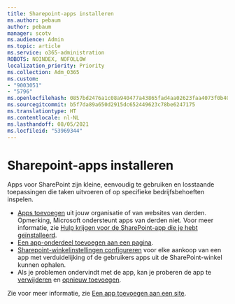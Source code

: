 ```yaml
---
title: Sharepoint-apps installeren
ms.author: pebaum
author: pebaum
manager: scotv
ms.audience: Admin
ms.topic: article
ms.service: o365-administration
ROBOTS: NOINDEX, NOFOLLOW
localization_priority: Priority
ms.collection: Adm_O365
ms.custom:
- "9003051"
- "5796"
ms.openlocfilehash: 0857bd2476a1c08a940477a43865fad4aa02623faa4073f0b40f8ca5ecaed0e1
ms.sourcegitcommit: b5f7da89a650d2915dc652449623c78be6247175
ms.translationtype: HT
ms.contentlocale: nl-NL
ms.lasthandoff: 08/05/2021
ms.locfileid: "53969344"
---
```

# <a name="install-sharepoint-apps"></a>Sharepoint-apps installeren

Apps voor SharePoint zijn kleine, eenvoudig te gebruiken en losstaande toepassingen die taken uitvoeren of op specifieke bedrijfsbehoeften inspelen.

- [Apps toevoegen](https://support.microsoft.com/office/ef9c0dbd-7fe1-4715-a1b0-fe3bc81317cb) uit jouw organisatie of van websites van derden. Opmerking, Microsoft ondersteunt apps van derden niet. Voor meer informatie, zie [Hulp krijgen voor de SharePoint-app die je hebt geïnstalleerd](https://support.office.com/article/get-help-for-a-sharepoint-app-you-installed-fd98af7f-6af0-4573-8360-8f5631c6ab21).
-   [Een app-onderdeel toevoegen aan een pagina](https://support.microsoft.com/office/6f06c0b7-44b8-4c69-b4ad-85197eee8d78).
-   [Sharepoint-winkelinstellingen configureren](https://docs.microsoft.com/sharepoint/configure-sharepoint-store-settings) voor elke aankoop van een app met verduidelijking of de gebruikers apps uit de SharePoint-winkel kunnen ophalen.
-   Als je problemen ondervindt met de app, kan je proberen de app te [verwijderen](https://support.microsoft.com/office/03198d1b-c33b-498d-9469-af641a587d6c) en [opnieuw toevoegen](https://support.microsoft.com/office/ef9c0dbd-7fe1-4715-a1b0-fe3bc81317cb).

Zie voor meer informatie, zie [Een app toevoegen aan een site](https://support.microsoft.com/office/add-an-app-to-a-site-ef9c0dbd-7fe1-4715-a1b0-fe3bc81317cb).